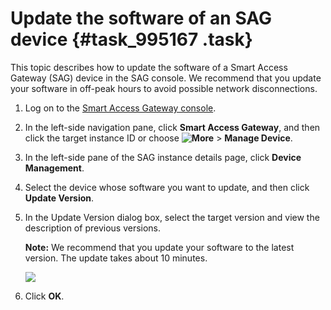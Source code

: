 # Update the software of an SAG device {#task_995167 .task}

This topic describes how to update the software of a Smart Access Gateway \(SAG\) device in the SAG console. We recommend that you update your software in off-peak hours to avoid possible network disconnections.

1.  Log on to the [Smart Access Gateway console](https://smartag.console.aliyun.com).
2.  In the left-side navigation pane, click **Smart Access Gateway**, and then click the target instance ID or choose **![More](images/50940_en-US.png)** \> **Manage Device**.
3.  In the left-side pane of the SAG instance details page, click **Device Management**.
4.  Select the device whose software you want to update, and then click **Update Version**.
5.  In the Update Version dialog box, select the target version and view the description of previous versions. 

    **Note:** We recommend that you update your software to the latest version. The update takes about 10 minutes.

    ![](images/51425_en-US.png)

6.  Click **OK**.

